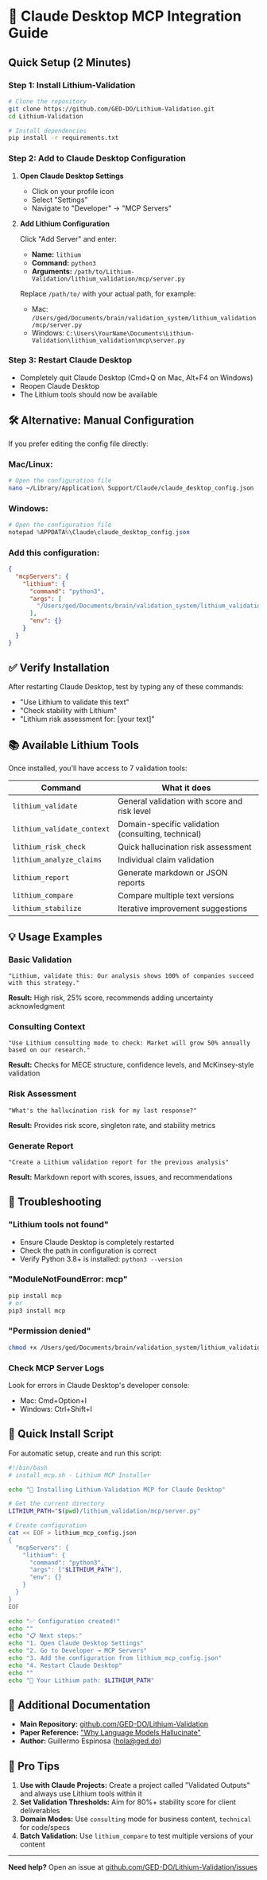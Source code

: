 # 🤖 Claude Desktop MCP Integration Guide

## Quick Setup (2 Minutes)

### Step 1: Install Lithium-Validation
```bash
# Clone the repository
git clone https://github.com/GED-DO/Lithium-Validation.git
cd Lithium-Validation

# Install dependencies
pip install -r requirements.txt
```

### Step 2: Add to Claude Desktop Configuration

1. **Open Claude Desktop Settings**
   - Click on your profile icon
   - Select "Settings"
   - Navigate to "Developer" → "MCP Servers"

2. **Add Lithium Configuration**
   
   Click "Add Server" and enter:
   - **Name:** `lithium`
   - **Command:** `python3`
   - **Arguments:** `/path/to/Lithium-Validation/lithium_validation/mcp/server.py`

   Replace `/path/to/` with your actual path, for example:
   - Mac: `/Users/ged/Documents/brain/validation_system/lithium_validation/mcp/server.py`
   - Windows: `C:\Users\YourName\Documents\Lithium-Validation\lithium_validation\mcp\server.py`

### Step 3: Restart Claude Desktop
- Completely quit Claude Desktop (Cmd+Q on Mac, Alt+F4 on Windows)
- Reopen Claude Desktop
- The Lithium tools should now be available

## 🛠 Alternative: Manual Configuration

If you prefer editing the config file directly:

### Mac/Linux:
```bash
# Open the configuration file
nano ~/Library/Application\ Support/Claude/claude_desktop_config.json
```

### Windows:
```powershell
# Open the configuration file
notepad %APPDATA%\Claude\claude_desktop_config.json
```

### Add this configuration:
```json
{
  "mcpServers": {
    "lithium": {
      "command": "python3",
      "args": [
        "/Users/ged/Documents/brain/validation_system/lithium_validation/mcp/server.py"
      ],
      "env": {}
    }
  }
}
```

## ✅ Verify Installation

After restarting Claude Desktop, test by typing any of these commands:

- "Use Lithium to validate this text"
- "Check stability with Lithium"
- "Lithium risk assessment for: [your text]"

## 📚 Available Lithium Tools

Once installed, you'll have access to 7 validation tools:

| Command | What it does |
|---------|--------------|
| `lithium_validate` | General validation with score and risk level |
| `lithium_validate_context` | Domain-specific validation (consulting, technical) |
| `lithium_risk_check` | Quick hallucination risk assessment |
| `lithium_analyze_claims` | Individual claim validation |
| `lithium_report` | Generate markdown or JSON reports |
| `lithium_compare` | Compare multiple text versions |
| `lithium_stabilize` | Iterative improvement suggestions |

## 💡 Usage Examples

### Basic Validation
```
"Lithium, validate this: Our analysis shows 100% of companies succeed with this strategy."
```
**Result:** High risk, 25% score, recommends adding uncertainty acknowledgment

### Consulting Context
```
"Use Lithium consulting mode to check: Market will grow 50% annually based on our research."
```
**Result:** Checks for MECE structure, confidence levels, and McKinsey-style validation

### Risk Assessment
```
"What's the hallucination risk for my last response?"
```
**Result:** Provides risk score, singleton rate, and stability metrics

### Generate Report
```
"Create a Lithium validation report for the previous analysis"
```
**Result:** Markdown report with scores, issues, and recommendations

## 🔧 Troubleshooting

### "Lithium tools not found"
- Ensure Claude Desktop is completely restarted
- Check the path in configuration is correct
- Verify Python 3.8+ is installed: `python3 --version`

### "ModuleNotFoundError: mcp"
```bash
pip install mcp
# or
pip3 install mcp
```

### "Permission denied"
```bash
chmod +x /Users/ged/Documents/brain/validation_system/lithium_validation/mcp/server.py
```

### Check MCP Server Logs
Look for errors in Claude Desktop's developer console:
- Mac: Cmd+Option+I
- Windows: Ctrl+Shift+I

## 🚀 Quick Install Script

For automatic setup, create and run this script:

```bash
#!/bin/bash
# install_mcp.sh - Lithium MCP Installer

echo "🔬 Installing Lithium-Validation MCP for Claude Desktop"

# Get the current directory
LITHIUM_PATH="$(pwd)/lithium_validation/mcp/server.py"

# Create configuration
cat << EOF > lithium_mcp_config.json
{
  "mcpServers": {
    "lithium": {
      "command": "python3",
      "args": ["$LITHIUM_PATH"],
      "env": {}
    }
  }
}
EOF

echo "✅ Configuration created!"
echo ""
echo "📋 Next steps:"
echo "1. Open Claude Desktop Settings"
echo "2. Go to Developer → MCP Servers"
echo "3. Add the configuration from lithium_mcp_config.json"
echo "4. Restart Claude Desktop"
echo ""
echo "📍 Your Lithium path: $LITHIUM_PATH"
```

## 📖 Additional Documentation

- **Main Repository:** [github.com/GED-DO/Lithium-Validation](https://github.com/GED-DO/Lithium-Validation)
- **Paper Reference:** ["Why Language Models Hallucinate"](https://arxiv.org/abs/2509.04664)
- **Author:** Guillermo Espinosa (hola@ged.do)

## 🎯 Pro Tips

1. **Use with Claude Projects:** Create a project called "Validated Outputs" and always use Lithium tools within it
2. **Set Validation Thresholds:** Aim for 80%+ stability score for client deliverables
3. **Domain Modes:** Use `consulting` mode for business content, `technical` for code/specs
4. **Batch Validation:** Use `lithium_compare` to test multiple versions of your content

---

**Need help?** Open an issue at [github.com/GED-DO/Lithium-Validation/issues](https://github.com/GED-DO/Lithium-Validation/issues)
